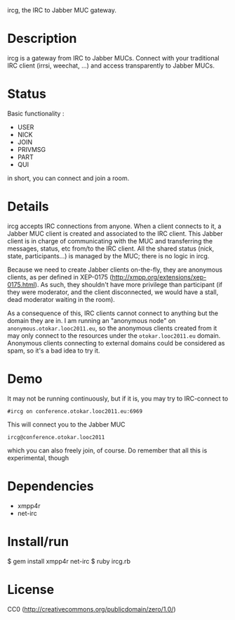 ircg, the IRC to Jabber MUC gateway.

# Description

ircg is a gateway from IRC to Jabber MUCs. Connect with your traditional
IRC client (irrsi, weechat, ...) and access transparently to Jabber
MUCs.

# Status

Basic functionality :

- USER
- NICK
- JOIN
- PRIVMSG
- PART
- QUI

in short, you can connect and join a room.

# Details

ircg accepts IRC connections from anyone. When a client connects to it,
a Jabber MUC client is created and associated to the IRC client.
This Jabber client is in charge of communicating with the MUC and
transferring the messages, status, etc from/to the IRC client. All the
shared status (nick, state, participants...) is managed by the MUC;
there is no logic in ircg.

Because we need to create Jabber clients on-the-fly, they are anonymous
clients, as per defined in XEP-0175 (http://xmpp.org/extensions/xep-0175.html).
As such, they shouldn't have more privilege than participant (if they
were moderator, and the client disconnected, we would have a stall,
dead moderator waiting in the room).

As a consequence of this, IRC clients cannot connect to anything but
the domain they are in. I am running an "anonymous node" on
`anonymous.otokar.looc2011.eu`, so the anonymous clients created from it
may only connect to the resources under the `otokar.looc2011.eu` domain.
Anonymous clients connecting to external domains could be considered as
spam, so it's a bad idea to try it.

# Demo

It may not be running continuously, but if it is, you may try to
IRC-connect to

```
#ircg on conference.otokar.looc2011.eu:6969
```

This will connect you to the Jabber MUC

```
ircg@conference.otokar.looc2011
```

which you can also freely join, of course. Do remember that all this is
experimental, though

# Dependencies

- xmpp4r
- net-irc

# Install/run

$ gem install xmpp4r net-irc
$ ruby ircg.rb

# License

CC0 (http://creativecommons.org/publicdomain/zero/1.0/)

